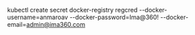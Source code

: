 kubectl create secret docker-registry regcred --docker-username=anmaroav --docker-password=Ima@360! --docker-email=admin@ima360.com